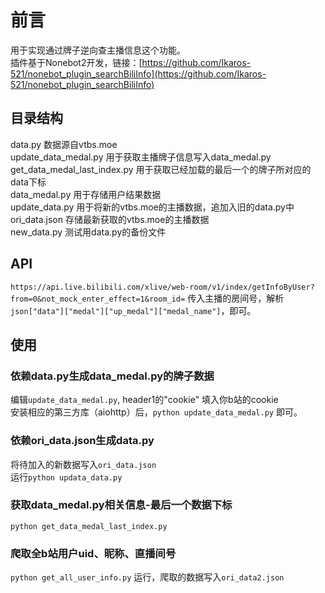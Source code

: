 # 前言
用于实现通过牌子逆向查主播信息这个功能。  
插件基于Nonebot2开发，链接：[https://github.com/Ikaros-521/nonebot_plugin_searchBiliInfo](https://github.com/Ikaros-521/nonebot_plugin_searchBiliInfo)  

## 目录结构
data.py 数据源自vtbs.moe  
update_data_medal.py 用于获取主播牌子信息写入data_medal.py  
get_data_medal_last_index.py 用于获取已经加载的最后一个的牌子所对应的data下标  
data_medal.py 用于存储用户结果数据  
update_data.py 用于将新的vtbs.moe的主播数据，追加入旧的data.py中  
ori_data.json 存储最新获取的vtbs.moe的主播数据  
new_data.py 测试用data.py的备份文件  


## API
`https://api.live.bilibili.com/xlive/web-room/v1/index/getInfoByUser?from=0&not_mock_enter_effect=1&room_id=` 传入主播的房间号，解析`json["data"]["medal"]["up_medal"]["medal_name"]`，即可。  


## 使用
### 依赖data.py生成data_medal.py的牌子数据
编辑`update_data_medal.py`, header1的"cookie" 填入你b站的cookie  
安装相应的第三方库（aiohttp）后，`python update_data_medal.py` 即可。  

### 依赖ori_data.json生成data.py
将待加入的新数据写入`ori_data.json`  
运行`python updata_data.py`  

### 获取data_medal.py相关信息-最后一个数据下标
`python get_data_medal_last_index.py` 

### 爬取全b站用户uid、昵称、直播间号
`python get_all_user_info.py` 运行，爬取的数据写入`ori_data2.json`  